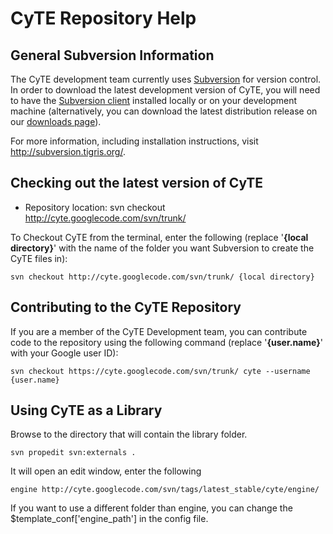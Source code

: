 # CyTE Repository Help #

## General Subversion Information ##
The CyTE development team currently uses [Subversion](http://subversion.tigris.org/) for version control. In order to download the latest development version of CyTE, you will need to have the [Subversion client](http://subversion.tigris.org/) installed locally or on your development machine (alternatively, you can download the latest distribution release on our [downloads page](http://code.google.com/p/cyte/downloads/list)).

For more information, including installation instructions, visit http://subversion.tigris.org/.

## Checking out the latest version of CyTE ##

  * Repository location: svn checkout http://cyte.googlecode.com/svn/trunk/

To Checkout CyTE from the terminal, enter the following (replace '**{local directory}**' with the name of the folder you want Subversion to create the CyTE files in):

```
svn checkout http://cyte.googlecode.com/svn/trunk/ {local directory}
```

## Contributing to the CyTE Repository ##
If you are a member of the CyTE Development team, you can contribute code to the repository using the following command (replace '**{user.name}**' with your Google user ID):
```
svn checkout https://cyte.googlecode.com/svn/trunk/ cyte --username {user.name}
```

## Using CyTE as a Library ##
Browse to the directory that will contain the library folder.
```
svn propedit svn:externals .
```
It will open an edit window, enter the following
```
engine http://cyte.googlecode.com/svn/tags/latest_stable/cyte/engine/
```
If you want to use a different folder than engine, you can change the $template\_conf['engine\_path'] in the config file.